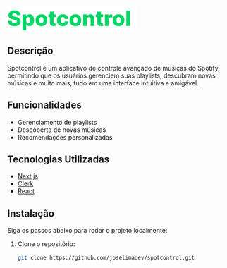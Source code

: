 ![Logo](./public/logo.svg)

## Descrição
Spotcontrol é um aplicativo de controle avançado de músicas do Spotify, permitindo que os usuários gerenciem suas playlists, descubram novas músicas e muito mais, tudo em uma interface intuitiva e amigável.

## Funcionalidades
- Gerenciamento de playlists
- Descoberta de novas músicas
- Recomendações personalizadas

## Tecnologias Utilizadas
- [Next.js](https://nextjs.org/)
- [Clerk](https://clerk.com/)
- [React](https://reactjs.org/)

## Instalação

Siga os passos abaixo para rodar o projeto localmente:

1. Clone o repositório:
   ```sh
   git clone https://github.com/joselimadev/spotcontrol.git